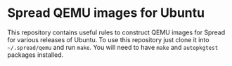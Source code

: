 # Spread QEMU images for Ubuntu

This repository contains useful rules to construct QEMU images for Spread for
various releases of Ubuntu. To use this repository just clone it into
`~/.spread/qemu` and run `make`. You will need to have `make` and `autopkgtest`
packages installed.
